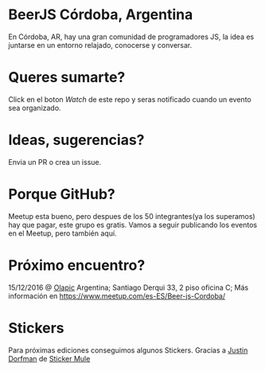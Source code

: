 # BeerJS Córdoba, Argentina
En Córdoba, AR, hay una gran comunidad de programadores JS, la idea es juntarse en un entorno relajado, conocerse y conversar.

# Queres sumarte?
Click en el boton *Watch* de este repo y seras notificado cuando un evento sea organizado.

# Ideas, sugerencias?
Envia un PR o crea un issue.

# Porque GitHub?
Meetup esta bueno, pero despues de los 50 integrantes(ya los superamos) hay que pagar, este grupo es gratis.
Vamos a seguir publicando los eventos en el Meetup, pero también aquí.

# Próximo encuentro?
15/12/2016 @ [Olapic](http://www.olapic.com/) Argentina; Santiago Derqui 33, 2 piso oficina C;
Más información en https://www.meetup.com/es-ES/Beer-js-Cordoba/

# Stickers
Para próximas ediciones conseguimos algunos Stickers.
Gracias a [Justin Dorfman](jdorfman@stickermule.com) de [Sticker Mule](https://www.stickermule.com/)
